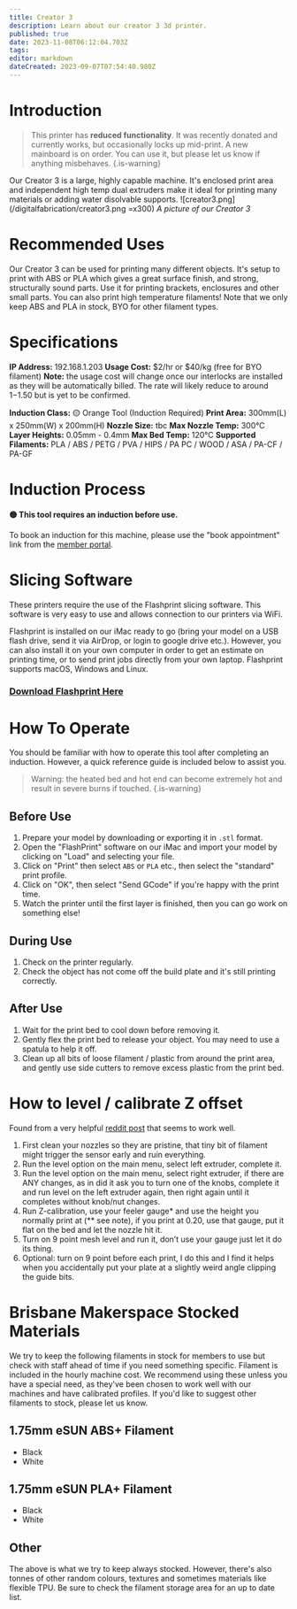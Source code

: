 ```yaml
---
title: Creator 3
description: Learn about our creator 3 3d printer.
published: true
date: 2023-11-08T06:12:04.703Z
tags: 
editor: markdown
dateCreated: 2023-09-07T07:54:40.980Z
---
```


# Introduction
> This printer has **reduced functionality**. It was recently donated and currently works, but occasionally locks up mid-print. A new mainboard is on order. You can use it, but please let us know if anything misbehaves.
{.is-warning}

Our Creator 3 is a large, highly capable machine. It's enclosed print area and independent high temp dual extruders make it ideal for printing many materials or adding water disolvable supports.
![creator3.png](/digitalfabrication/creator3.png =x300)
*A picture of our Creator 3*

# Recommended Uses
Our Creator 3 can be used for printing many different objects. It's setup to print with ABS or PLA which gives a great surface finish, and strong, structurally sound parts. Use it for printing brackets, enclosures and other small parts. You can also print high temperature filaments! Note that we only keep ABS and PLA in stock, BYO for other filament types.

# Specifications
**IP Address:** 192.168.1.203
**Usage Cost:** $2/hr or $40/kg (free for BYO filament)
**Note:** the usage cost will change once our interlocks are installed as they will be automatically billed. The rate will likely reduce to around $1-$1.50 but is yet to be confirmed.

**Induction Class:** 🟡 Orange Tool (Induction Required)
**Print Area:** 300mm(L) x 250mm(W) x 200mm(H)
**Nozzle Size:** tbc
**Max Nozzle Temp:** 300°C
**Layer Heights:** 0.05mm - 0.4mm
**Max Bed Temp:** 120°C
**Supported Filaments:** PLA / ABS / PETG / PVA / HIPS / PA PC / WOOD / ASA / PA-CF / PA-GF

# Induction Process
**🟡 This tool requires an induction before use.**

To book an induction for this machine, please use the "book appointment" link from the [member portal](https://portal.brisbanemaker.space).

# Slicing Software
These printers require the use of the Flashprint slicing software. This software is very easy to use and allows connection to our printers via WiFi.

Flashprint is installed on our iMac ready to go (bring your model on a USB flash drive, send it via AirDrop, or login to google drive etc.). However, you can also install it on your own computer in order to get an estimate on printing time, or to send print jobs directly from your own laptop. Flashprint supports macOS, Windows and Linux.

### [Download Flashprint Here](https://www.flashforge.com/download-center/63)

# How To Operate
You should be familiar with how to operate this tool after completing an induction. However, a quick reference guide is included below to assist you.

> Warning: the heated bed and hot end can become extremely hot and result in severe burns if touched.
{.is-warning}

## Before Use
1. Prepare your model by downloading or exporting it in `.stl` format.
2. Open the "FlashPrint" software on our iMac and import your model by clicking on "Load" and selecting your file.
3. Click on "Print" then select `ABS` or `PLA` etc., then select the "standard" print profile.
4. Click on "OK", then select "Send GCode" if you're happy with the print time.
5. Watch the printer until the first layer is finished, then you can go work on something else!

## During Use
1. Check on the printer regularly.
2. Check the object has not come off the build plate and it's still printing correctly.

## After Use
1. Wait for the print bed to cool down before removing it.
2. Gently flex the print bed to release your object. You may need to use a spatula to help it off.
3. Clean up all bits of loose filament / plastic from around the print area, and gently use side cutters to remove excess plastic from the print bed.

# How to level / calibrate Z offset
Found from a very helpful [reddit post](https://www.reddit.com/r/FlashForge/comments/12rsbt5/guide_tramming_levelling_on_a_creator_3/) that seems to work well.

1. First clean your nozzles so they are pristine, that tiny bit of filament might trigger the sensor early and ruin everything.
2. Run the level option on the main menu, select left extruder, complete it.
3. Run the level option on the main menu, select right extruder, if there are ANY changes, as in did it ask you to turn one of the knobs, complete it and run level on the left extruder again, then right again until it completes without knob/nut changes.
4. Run Z-calibration, use your feeler gauge* and use the height you normally print at (** see note), if you print at 0.20, use that gauge, put it flat on the bed and let the nozzle hit it.
5. Turn on 9 point mesh level and run it, don’t use your gauge just let it do its thing.
6. Optional: turn on 9 point before each print, I do this and I find it helps when you accidentally put your plate at a slightly weird angle clipping the guide bits.

# Brisbane Makerspace Stocked Materials
We try to keep the following filaments in stock for members to use but check with staff ahead of time if you need something specific. Filament is included in the hourly machine cost. We recommend using these unless you have a special need, as they've been chosen to work well with our machines and have calibrated profiles. If you'd like to suggest other filaments to stock, please let us know.

## 1.75mm eSUN ABS+ Filament
* Black
* White

## 1.75mm eSUN PLA+ Filament
* Black
* White

## Other
The above is what we try to keep always stocked. However, there's also tonnes of other random colours, textures and sometimes materials like flexible TPU. Be sure to check the filament storage area for an up to date list.